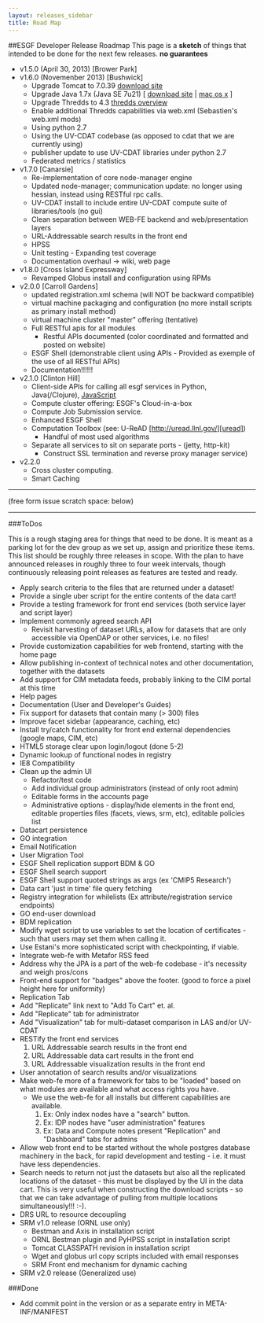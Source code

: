 ```yaml
---
layout: releases_sidebar 
title: Road Map 
---
```


[tomcat]: http://tomcat.apache.org/download-70.cgi
[java]: http://www.oracle.com/technetwork/java/javase/downloads/index.html
[macjava]: http://docs.oracle.com/javase/7/docs/webnotes/install/mac/mac-jdk.html
[thredds]: http://www.unidata.ucar.edu/projects/THREDDS/tech/TDS.html
[javascript]: https://github.com/ESGF/esgf.github.io/wiki/JavaScript
[uread]: http://uread.llnl.gov/

##ESGF Developer Release Roadmap
This page is a **sketch** of things that intended to be done for the next few releases. **no guarantees**

* v1.5.0 (April 30, 2013) [Brower Park]
* v1.6.0 (Novemenber 2013) [Bushwick]
  - Upgrade Tomcat to 7.0.39 [download site][tomcat]
  - Upgrade Java 1.7x (Java SE 7u21) [ [download site][java] | [mac os x][macjava] ]
  - Upgrade Thredds to 4.3 [thredds overview][thredds]
  - Enable additional Thredds capabilities via web.xml (Sebastien's web.xml mods)
  - Using python 2.7
  - Using the UV-CDAT codebase (as opposed to cdat that we are currently using)
  - publisher update to use UV-CDAT libraries under python 2.7
  - Federated metrics / statistics
* v1.7.0 [Canarsie]
  - Re-implementation of core node-manager engine
  - Updated node-manager; communication update: no longer using hessian, instead using RESTful rpc calls.
  - UV-CDAT install to include entire UV-CDAT compute suite of libraries/tools (no gui)
  - Clean separation between WEB-FE backend and web/presentation layers
  - URL-Addressable search results in the front end
  - HPSS
  - Unit testing - Expanding test coverage
  - Documentation overhaul -> wiki, web page
* v1.8.0 [Cross Island Expressway]
  - Revamped Globus install and configuration using RPMs
* v2.0.0 [Carroll Gardens]
  - updated registration.xml schema (will NOT be backward compatible)
  - virtual machine packaging and configuration (no more install scripts as primary install method)
  - virtual machine cluster "master" offering (tentative)
  - Full RESTful apis for all modules
    - Restful APIs documented (color coordinated and formatted and posted on website)
  - ESGF Shell (demonstrable client using APIs - Provided as exemple of the use of all RESTful APIs)
  - Documentation!!!!!!
* v2.1.0 [Clinton Hill]
  - Client-side APIs for calling all esgf services in Python, Java(/Clojure), [JavaScript][javascript]
  - Compute cluster offering: ESGF's Cloud-in-a-box
  - Compute Job Submission service.
  - Enhanced ESGF Shell
  - Computation Toolbox (see: U-ReAD [http://uread.llnl.gov/][uread])
    - Handful of most used algorithms
  - Separate all services to sit on separate ports - (jetty, http-kit)
    - Construct SSL termination and reverse proxy manager service)
* v2.2.0
  - Cross cluster computing.
  - Smart Caching

---
(free form issue scratch space: below)

---

###ToDos

This is a rough staging area for things that need to be done. It is meant as a parking lot for the dev group as we set up, assign and prioritize these items. This list should be roughly three releases in scope. With the plan to have announced releases in roughly three to four week intervals, though continuously releasing point releases as features are tested and ready.

* Apply search criteria to the files that are returned under a dataset!
* Provide a single uber script for the entire contents of the data cart!
* Provide a testing framework for front end services (both service layer and script layer)
* Implement commonly agreed search API
  * Revisit harvesting of dataset URLs, allow for datasets that are only accessible via OpenDAP or other services, i.e. no files!
* Provide customization capabilities for web frontend, starting with the home page
* Allow publishing in-context of technical notes and other documentation, together with the datasets
* Add support for CIM metadata feeds, probably linking to the CIM portal at this time
* Help pages
* Documentation (User and Developer's Guides)
* Fix support for datasets that contain many (> 300) files
* Improve facet sidebar (appearance, caching, etc)
* Install try/catch functionality for front end external dependencies (google maps, CIM, etc)
* HTML5 storage clear upon login/logout (done 5-2)
* Dynamic lookup of functional nodes in registry
* IE8 Compatibility
* Clean up the admin UI
    * Refactor/test code
    * Add individual group administrators (instead of only root admin)
    * Editable forms in the accounts page
    * Administrative options - display/hide elements in the front end, editable properties files (facets, views, srm, etc), editable policies list
* Datacart persistence
* GO integration
* Email Notification
* User Migration Tool
* ESGF Shell replication support BDM & GO
* ESGF Shell search support
* ESGF Shell support quoted strings as args (ex 'CMIP5 Research')
* Data cart 'just in time' file query fetching
* Registry integration for whilelists (Ex attribute/registration service endpoints)
* GO end-user download
* BDM replication
* Modify wget script to use variables to set the location of certificates - such that users may set them when calling it.
* Use Estani's more sophisticated script with checkpointing, if viable.
* Integrate web-fe with Metafor RSS feed
* Address why the JPA is a part of the web-fe codebase - it's necessity and weigh pros/cons
* Front-end support for "badges" above the footer. (good to force a pixel height here for uniformity)
* Replication Tab
* Add "Replicate" link next to "Add To Cart" et. al.
* Add "Replicate" tab for administrator
* Add "Visualization" tab for multi-dataset comparison in LAS and/or UV-CDAT
* RESTify the front end services
  1. URL Addressable search results in the front end
  2. URL Addressable data cart results in the front end
  3. URL Addressable visualization results in the front end
* User annotation of search results and/or visualizations
* Make web-fe more of a framework for tabs to be "loaded" based on what modules are available and what access rights you have.
  * We use the web-fe for all installs but different capabilities are available.
    1. Ex: Only index nodes have a "search" button.
    2. Ex: IDP nodes have "user administration" features
    3. Ex: Data and Compute notes present "Replication" and "Dashboard" tabs for admins
* Allow web front end to be started without the whole postgres database machinery in the back, for rapid development and testing - i.e. it must have less dependencies.
* Search needs to return not just the datasets but also all the replicated locations of the dataset - this must be displayed by the UI in the data cart. This is very useful when constructing the download scripts - so that we can take advantage of pulling from multiple locations simultaneously!!! :-).
* DRS URL to resource decoupling
* SRM v1.0 release (ORNL use only)
    * Bestman and Axis in installation script
    * ORNL Bestman plugin and PyHPSS script in installation script
    * Tomcat CLASSPATH revision in installation script
    * Wget and globus url copy scripts included with email responses
    * SRM Front end mechanism for dynamic caching
* SRM v2.0 release (Generalized use)

###Done
* Add commit point in the version or as a separate entry in META-INF/MANIFEST
